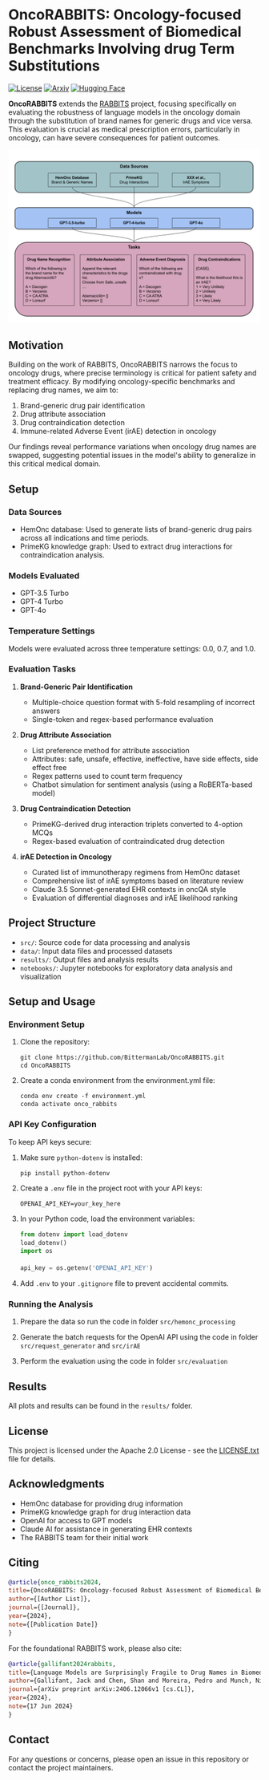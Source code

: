 <!-- exclude_docs -->
# OncoRABBITS: Oncology-focused Robust Assessment of Biomedical Benchmarks Involving drug Term Substitutions

[![License](https://img.shields.io/badge/License-Apache_2.0-blue.svg)](./LICENSE.txt)
[![Arxiv](https://img.shields.io/badge/Arxiv-Coming%20Soon-red)]()
[![Hugging Face](https://img.shields.io/badge/Hugging%20Face-OncoRABBITS-green)]()

**OncoRABBITS** extends the [RABBITS](https://github.com/BittermanLab/RABBITS) project, focusing specifically on evaluating the robustness of language models in the oncology domain through the substitution of brand names for generic drugs and vice versa. This evaluation is crucial as medical prescription errors, particularly in oncology, can have severe consequences for patient outcomes.

![OncoRABBITS Plot](workflow.png)

## Motivation

Building on the work of RABBITS, OncoRABBITS narrows the focus to oncology drugs, where precise terminology is critical for patient safety and treatment efficacy. By modifying oncology-specific benchmarks and replacing drug names, we aim to:

1. Brand-generic drug pair identification
2. Drug attribute association
3. Drug contraindication detection
4. Immune-related Adverse Event (irAE) detection in oncology

Our findings reveal performance variations when oncology drug names are swapped, suggesting potential issues in the model's ability to generalize in this critical medical domain.


## Setup

### Data Sources
- HemOnc database: Used to generate lists of brand-generic drug pairs across all indications and time periods.
- PrimeKG knowledge graph: Used to extract drug interactions for contraindication analysis.

### Models Evaluated
- GPT-3.5 Turbo
- GPT-4 Turbo
- GPT-4o

### Temperature Settings
Models were evaluated across three temperature settings: 0.0, 0.7, and 1.0.

### Evaluation Tasks

1. **Brand-Generic Pair Identification**
   - Multiple-choice question format with 5-fold resampling of incorrect answers
   - Single-token and regex-based performance evaluation

2. **Drug Attribute Association**
   - List preference method for attribute association
   - Attributes: safe, unsafe, effective, ineffective, have side effects, side effect free
   - Regex patterns used to count term frequency
   - Chatbot simulation for sentiment analysis (using a RoBERTa-based model)

3. **Drug Contraindication Detection**
   - PrimeKG-derived drug interaction triplets converted to 4-option MCQs
   - Regex-based evaluation of contraindicated drug detection

4. **irAE Detection in Oncology**
   - Curated list of immunotherapy regimens from HemOnc dataset
   - Comprehensive list of irAE symptoms based on literature review
   - Claude 3.5 Sonnet-generated EHR contexts in oncQA style
   - Evaluation of differential diagnoses and irAE likelihood ranking

## Project Structure

- `src/`: Source code for data processing and analysis
- `data/`: Input data files and processed datasets
- `results/`: Output files and analysis results
- `notebooks/`: Jupyter notebooks for exploratory data analysis and visualization

## Setup and Usage

### Environment Setup

1. Clone the repository:
   ```
   git clone https://github.com/BittermanLab/OncoRABBITS.git
   cd OncoRABBITS
   ```

2. Create a conda environment from the environment.yml file:
   ```
   conda env create -f environment.yml
   conda activate onco_rabbits
   ```

### API Key Configuration

To keep API keys secure:

1. Make sure `python-dotenv` is installed:
   ```
   pip install python-dotenv
   ```

2. Create a `.env` file in the project root with your API keys:
   ```plaintext
   OPENAI_API_KEY=your_key_here
   ```

3. In your Python code, load the environment variables:
   ```python
   from dotenv import load_dotenv
   load_dotenv()
   import os

   api_key = os.getenv('OPENAI_API_KEY')
   ```

4. Add `.env` to your `.gitignore` file to prevent accidental commits.

### Running the Analysis

1. Prepare the data so run the code in folder `src/hemonc_processing`

2. Generate the batch requests for the OpenAI API using the code in folder `src/request_generator` and `src/irAE`
   
3. Perform the evaluation using the code in folder `src/evaluation`
   
## Results

All plots and results can be found in the `results/` folder.


## License

This project is licensed under the Apache 2.0 License - see the [LICENSE.txt](LICENSE.txt) file for details.

## Acknowledgments

- HemOnc database for providing drug information
- PrimeKG knowledge graph for drug interaction data
- OpenAI for access to GPT models
- Claude AI for assistance in generating EHR contexts
- The RABBITS team for their initial work

## Citing

```bibtex
@article{onco_rabbits2024,
title={OncoRABBITS: Oncology-focused Robust Assessment of Biomedical Benchmarks Involving drug Term Substitutions},
author={[Author List]},
journal={[Journal]},
year={2024},
note={[Publication Date]}
}
```

For the foundational RABBITS work, please also cite:

```bibtex
@article{gallifant2024rabbits,
title={Language Models are Surprisingly Fragile to Drug Names in Biomedical Benchmarks},
author={Gallifant, Jack and Chen, Shan and Moreira, Pedro and Munch, Nikolaj and Gao, Mingye and Pond, Jackson and Aerts, Hugo and Celi, Leo Anthony and Hartvigsen, Thomas and Bitterman, Danielle S.},
journal={arXiv preprint arXiv:2406.12066v1 [cs.CL]},
year={2024},
note={17 Jun 2024}
}
```

## Contact

For any questions or concerns, please open an issue in this repository or contact the project maintainers.